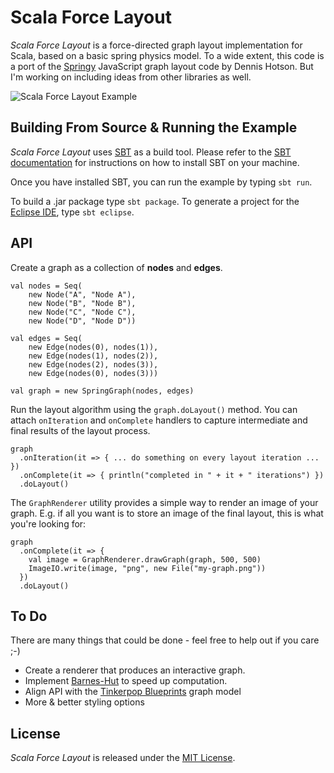 # Scala Force Layout

_Scala Force Layout_ is a force-directed graph layout implementation for Scala, based on a basic spring 
physics model. To a wide extent, this code is a port of the [Springy](http://getspringy.com/) JavaScript 
graph layout code by Dennis Hotson. But I'm working on including ideas from other libraries as well.  

![Scala Force Layout Example](http://github.com/rsimon/scala-force-layout/raw/master/scala-force-layout.png)

## Building From Source & Running the Example

_Scala Force Layout_ uses [SBT](http://www.scala-sbt.org/) as a build tool. Please refer to the
[SBT documentation](http://www.scala-sbt.org/release/docs/index.html) for instructions on how to
install SBT on your machine.

Once you have installed SBT, you can run the example by typing ``sbt run``.

To build a .jar package type ``sbt package``. To generate a project for the [Eclipse IDE](http://www.eclipse.org/),
type ``sbt eclipse``.

## API

Create a graph as a collection of __nodes__ and __edges__.

    val nodes = Seq(
        new Node("A", "Node A"),
        new Node("B", "Node B"),
        new Node("C", "Node C"),
        new Node("D", "Node D"))
      
    val edges = Seq(
        new Edge(nodes(0), nodes(1)),
        new Edge(nodes(1), nodes(2)),
        new Edge(nodes(2), nodes(3)),
        new Edge(nodes(0), nodes(3)))
      
    val graph = new SpringGraph(nodes, edges)
    
Run the layout algorithm using the ``graph.doLayout()`` method. You can attach ``onIteration`` and
``onComplete`` handlers to capture intermediate and final results of the layout process.

    graph
      .onIteration(it => { ... do something on every layout iteration ... })
      .onComplete(it => { println("completed in " + it + " iterations") })
      .doLayout()
      
The ``GraphRenderer`` utility provides a simple way to render an image of your graph. E.g. if all you
want is to store an image of the final layout, this is what you're looking for:

    graph
      .onComplete(it => {
        val image = GraphRenderer.drawGraph(graph, 500, 500)
        ImageIO.write(image, "png", new File("my-graph.png"))
      })
      .doLayout()

## To Do

There are many things that could be done - feel free to help out if you care ;-)

* Create a renderer that produces an interactive graph.
* Implement [Barnes-Hut](http://en.wikipedia.org/wiki/Barnes%E2%80%93Hut_simulation) to speed up computation.
* Align API with the [Tinkerpop Blueprints](https://github.com/tinkerpop/blueprints/wiki) graph model
* More & better styling options

## License

_Scala Force Layout_ is released under the [MIT License](http://en.wikipedia.org/wiki/MIT_License).

